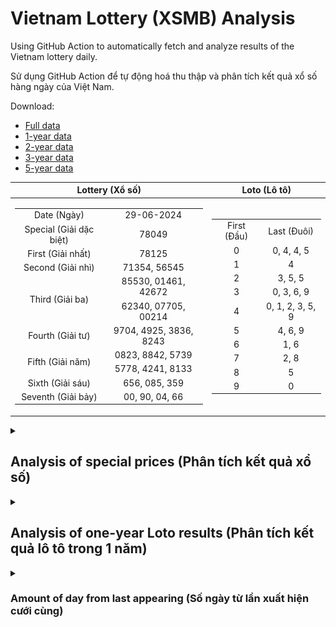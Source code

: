 # Vietnam Lottery (XSMB) Analysis

Using GitHub Action to automatically fetch and analyze results of the Vietnam lottery daily.

Sử dụng GitHub Action để tự động hoá thu thập và phân tích kết quả xổ số hàng ngày của Việt Nam.

Download:

* [Full data](https://raw.githubusercontent.com/khiemdoan/vietnam-lottery-xsmb-analysis/main/results/xsmb.csv)
* [1-year data](https://raw.githubusercontent.com/khiemdoan/vietnam-lottery-xsmb-analysis/main/results/xsmb_1_year.csv)
* [2-year data](https://raw.githubusercontent.com/khiemdoan/vietnam-lottery-xsmb-analysis/main/results/xsmb_2_year.csv)
* [3-year data](https://raw.githubusercontent.com/khiemdoan/vietnam-lottery-xsmb-analysis/main/results/xsmb_3_year.csv)
* [5-year data](https://raw.githubusercontent.com/khiemdoan/vietnam-lottery-xsmb-analysis/main/results/xsmb_5_year.csv)

| Lottery (Xổ số) | Loto (Lô tô) |
| :------------: | :----------: |
| <table><tr><td>Date (Ngày)</td><td>29-06-2024</td></tr><tr><td>Special (Giải dặc biệt)</td><td>78049</td></tr><tr><td>First (Giải nhất)</td><td>78125</td></tr><tr><td>Second (Giải nhì)</td><td>71354, 56545</td></tr><tr><td rowspan="2">Third (Giải ba)</td><td>85530, 01461, 42672</td></tr><tr><td>62340, 07705, 00214</td></tr><tr><td>Fourth (Giải tư)</td><td>9704, 4925, 3836, 8243</td></tr><tr><td rowspan="2">Fifth (Giải năm)</td><td>0823, 8842, 5739</td></tr><tr><td>5778, 4241, 8133</td></tr><tr><td>Sixth (Giải sáu)</td><td>656, 085, 359</td></tr><tr><td>Seventh (Giải bảy)</td><td>00, 90, 04, 66</td></tr></table> | <table><tr><td>First (Đầu)</td><td>Last (Đuôi)</td></tr><tr><td>0</td><td>0, 4, 4, 5</td></tr><tr><td>1</td><td>4</td></tr><tr><td>2</td><td>3, 5, 5</td></tr><tr><td>3</td><td>0, 3, 6, 9</td></tr><tr><td>4</td><td>0, 1, 2, 3, 5, 9</td></tr><tr><td>5</td><td>4, 6, 9</td></tr><tr><td>6</td><td>1, 6</td></tr><tr><td>7</td><td>2, 8</td></tr><tr><td>8</td><td>5</td></tr><tr><td>9</td><td>0</td></tr></table> |

<details>
  <summary><h2>Analysis of special prices (Phân tích kết quả xổ số)</h2></summary>
  <h3>Amount of day from last appearing (Số ngày từ lần xuất hiện cuối cùng)</h3>

  ![Delta](images/special_delta.jpg)

  <h3>Top 10 amount of day from last appearing (Top 10 số lâu chưa xuất hiện)</h3>

  ![Delta top 10](images/special_delta_top_10.jpg)
</details>

<details>
  <summary><h2>Analysis of one-year Loto results (Phân tích kết quả lô tô trong 1 năm)</h2></summary>

  Max: 129. Min: 67.

  Mean: 97.74. Standard deviation: 10.83.

  <h3>Detail (Chi tiết)</h3>

  ![Detail](images/heatmap.jpg)

  <h3>Top 10</h3>

  ![Top 10](images/top-10.jpg)

  <h3>Distribution (Phân bổ)</h3>

  ![Distribution](images/distribution.jpg)
</details>

<details>
  <summary><h3>Amount of day from last appearing (Số ngày từ lần xuất hiện cưới cùng)</h2></summary>

  ![Delta](images/delta.jpg)

  <h3>Top 10 amount of day from last appearing (Top 10 số lâu chưa xuất hiện)</h3>

  ![Delta top 10](images/delta_top_10.jpg)
</details>